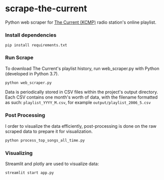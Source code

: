 # scrape-the-current
Python web scraper for [The Current (KCMP)](https://www.thecurrent.org/playlist/) radio station's online playlist.

### Install dependencies
```
pip install requirements.txt
```

### Run Scrape
To download The Current's playlist history, run web_scraper.py with Python (developed in Python 3.7).
```sh
python web_scraper.py
```
Data is periodically stored in CSV files within the project's output directory. Each CSV contains one month's worth of data, with the filename formatted as such: `playlist_YYYY_M.csv`, for example `output/playlist_2006_5.csv`

### Post Processing
I order to visualize the data efficiently, post-processing is done on the raw scraped data to prepare it for visualization.

```sh
python process_top_songs_all_time.py
```

### Visualizing

Streamlit and plotly are used to visualize data:
```sh
streamlit start app.py
```




